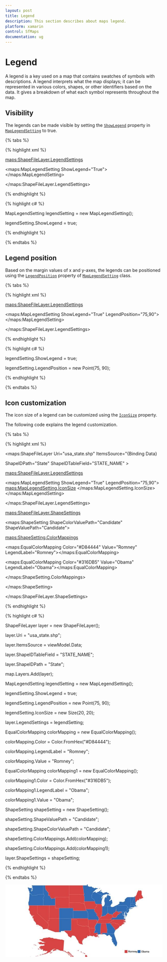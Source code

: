 ```yaml
---
layout: post
title: Legend
description: This section describes about maps legend.
platform: xamarin
control: SfMaps
documentation: ug
---
```

# Legend

A legend is a key used on a map that contains swatches of symbols with descriptions. A legend interprets what the map displays; it can be represented in various colors, shapes, or other identifiers based on the data. It gives a breakdown of what each symbol represents throughout the map.

## Visibility

The legends can be made visible by setting the [`ShowLegend`](https://help.syncfusion.com/cr/cref_files/xamarin/sfmaps/Syncfusion.SfMaps.XForms~Syncfusion.SfMaps.XForms.MapLegendSetting~ShowLegend.html#) property in [`MapLegendSetting`](https://help.syncfusion.com/cr/cref_files/xamarin/sfmaps/Syncfusion.SfMaps.XForms~Syncfusion.SfMaps.XForms.MapLegendSetting.html#) to true.

{% tabs %}

{% highlight xml %}

<maps:ShapeFileLayer.LegendSettings>

<maps:MapLegendSetting ShowLegend="True"></maps:MapLegendSetting>

</maps:ShapeFileLayer.LegendSettings>

{% endhighlight %}

{% highlight c# %}

MapLegendSetting legendSetting = new MapLegendSetting();

legendSetting.ShowLegend = true;

{% endhighlight %}

{% endtabs %}

## Legend position

Based on the margin values of x and y-axes, the legends can be positioned using the [`LegendPosition`](https://help.syncfusion.com/cr/cref_files/xamarin/sfmaps/Syncfusion.SfMaps.XForms~Syncfusion.SfMaps.XForms.MapLegendSetting~LegendPosition.html#) property of [`MapLegendSetting`](https://help.syncfusion.com/cr/cref_files/xamarin/sfmaps/Syncfusion.SfMaps.XForms~Syncfusion.SfMaps.XForms.MapLegendSetting.html#) class.

{% tabs %}

{% highlight xml %}

<maps:ShapeFileLayer.LegendSettings>

<maps:MapLegendSetting ShowLegend="True" LegendPosition="75,90"></maps:MapLegendSetting>

</maps:ShapeFileLayer.LegendSettings>

{% endhighlight %}

{% highlight c# %}

legendSetting.ShowLegend = true;

legendSetting.LegendPosition = new Point(75, 90);

{% endhighlight %}

{% endtabs %}

## Icon customization

The icon size of a legend can be customized using the [`IconSize`](https://help.syncfusion.com/cr/cref_files/xamarin/sfmaps/Syncfusion.SfMaps.XForms~Syncfusion.SfMaps.XForms.MapLegendSetting~IconSize.html#) property.

The following code explains the legend customization.

{% tabs %}

{% highlight xml %}

<maps:ShapeFileLayer Uri="usa_state.shp" ItemsSource="{Binding Data}

ShapeIDPath="State" ShapeIDTableField="STATE_NAME" >

<maps:ShapeFileLayer.LegendSettings>

<maps:MapLegendSetting ShowLegend="True"  LegendPosition="75,90">
<maps:MapLegendSetting.IconSize>
                                <Size Width="20" Height="20"/>
                            </maps:MapLegendSetting.IconSize>
</maps:MapLegendSetting>

</maps:ShapeFileLayer.LegendSettings>

<maps:ShapeFileLayer.ShapeSettings>

<maps:ShapeSetting ShapeColorValuePath="Candidate" ShapeValuePath="Candidate">

<maps:ShapeSetting.ColorMappings>

<maps:EqualColorMapping Color="#D84444" Value="Romney" LegendLabel="Romney"></maps:EqualColorMapping>

<maps:EqualColorMapping Color="#316DB5" Value="Obama" LegendLabel="Obama"></maps:EqualColorMapping>

</maps:ShapeSetting.ColorMappings>

</maps:ShapeSetting>

</maps:ShapeFileLayer.ShapeSettings>

{% endhighlight %}

{% highlight c# %}

ShapeFileLayer layer = new ShapeFileLayer();

layer.Uri = "usa_state.shp";

layer.ItemsSource = viewModel.Data;

layer.ShapeIDTableField = "STATE_NAME";

layer.ShapeIDPath = "State";           

map.Layers.Add(layer);

MapLegendSetting legendSetting = new MapLegendSetting();

legendSetting.ShowLegend = true;

legendSetting.LegendPosition = new Point(75, 90);

legendSetting.IconSize = new Size(20, 20);

layer.LegendSettings = legendSetting;

EqualColorMapping colorMapping = new EqualColorMapping();

colorMapping.Color = Color.FromHex("#D84444");

colorMapping.LegendLabel = "Romney";

colorMapping.Value = "Romney";

EqualColorMapping colorMapping1 = new EqualColorMapping();

colorMapping1.Color = Color.FromHex("#316DB5");

colorMapping1.LegendLabel = "Obama";

colorMapping1.Value = "Obama";

ShapeSetting shapeSetting = new ShapeSetting();

shapeSetting.ShapeValuePath = "Candidate";

shapeSetting.ShapeColorValuePath = "Candidate";

shapeSetting.ColorMappings.Add(colorMapping);

shapeSetting.ColorMappings.Add(colorMapping1);           

layer.ShapeSettings = shapeSetting;

{% endhighlight %}

{% endtabs %}

![](Images/Legend_img1.jpeg)
